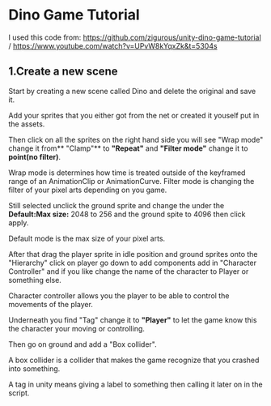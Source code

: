 # Dino Game Tutorial

I used this code from: https://github.com/zigurous/unity-dino-game-tutorial /
https://www.youtube.com/watch?v=UPvW8kYqxZk&t=5304s

## 1.Create a new scene

Start by creating a new scene called Dino and delete the original and save it.

Add your sprites that you either got from the net or created it youself put in the assets.

Then click on all the sprites on the right hand side you will see "Wrap mode" change it from** "Clamp"** to **"Repeat"** and **"Filter mode"** change it to **point(no filter)**. 

Wrap mode is determines how time is treated outside of the keyframed range of an AnimationClip or AnimationCurve.
Filter mode is changing the filter of your pixel arts depending on you game.

Still selected unclick the ground sprite and change the under the **Default:Max size:** 2048 to 256 and the ground spite to 4096 then click apply. 

Default mode is the max size of your pixel arts.

After that drag the player sprite in idle position and ground sprites onto the "Hierarchy" click on player go down to add components add in "Character Controller" and if you like change the name of the character to Player or something else.

Character controller allows you the player to be able to control the movements of the player.

Underneath you find "Tag" change it to **"Player"** to let the game know this the character your moving or controlling. 

Then go on ground and add a "Box collider".

A box collider is a collider that makes the game recognize that you crashed into something.

A tag in unity means giving a label to something then calling it later on in the script.





















 













 
